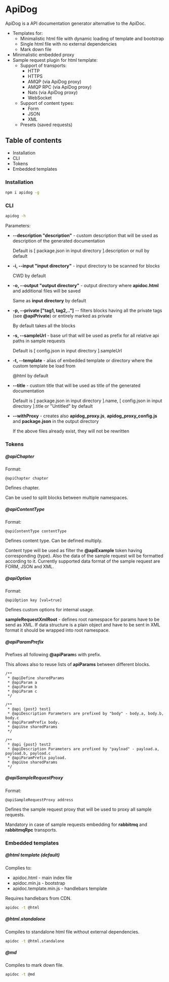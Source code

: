 ApiDog
======

ApiDog is a API documentation generator alternative to the ApiDoc.

* Templates for:
  * Minimalistic html file with dynamic loading of template and bootstrap
  * Single html file with no external dependencies
  * Mark down file
* Minimalistic embedded proxy
* Sample request plugin for html template:
    * Support of transports:
        * HTTP
        * HTTPS
        * AMQP (via ApiDog proxy)
        * AMQP RPC (via ApiDog proxy)
        * Nats (via ApiDog proxy)
        * WebSocket
    * Support of content types:
        * Form
        * JSON
        * XML
    * Presets (saved requests)

Table of contents
-----------------

* Installation
* CLI
* Tokens
* Embedded templates

### Installation

```sh
npm i apidog -g
```

### CLI

```sh
apidog -h
```

Parameters:

* **--description "description"** - custom description that will be used as description of the generated documentation

  Default is \[ package.json in input directory \].description or null by default

* **-i, --input "input directory"** - input directory to be scanned for blocks

  CWD by default

* **-o, --output "output directory"** - output directory where **apidoc.html** and additional files will be saved

  Same as **input directory** by default

* **-p, --private \["tag1, tag2,.."\]** -- filters blocks having all the private tags (see **@apiPrivate**) or entirely marked as private

  By default takes all the blocks

* **-s, --sampleUrl** - base url that will be used as prefix for all relative api paths in sample requests

  Default is \[ config.json in input directory \].sampleUrl

* **-t, --template** - alias of embedded template or directory where the custom template be load from

  @html by default

* **--title** - custom title that will be used as title of the generated documentation

  Default is \[ package.json in input directory \].name, \[ config.json in input directory \].title or "Untitled" by default

* **--withProxy** - creates also **apidog_proxy.js**, **apidog_proxy_config.js** and **package.json** in the output directory

  If the above files already exist, they will not be rewritten

### Tokens

##### @apiChapter

Format:
```
@apiChapter chapter
```

Defines chapter.

Can be used to split blocks between multiple namespaces.

##### @apiContentType

Format:
```
@apiContentType contentType
```

Defines content type.
Can be defined multiply.

Content type will be used as filter the **@apiExample** token having corresponding {type}.
Also the data of the sample request will be formatted according to it.
Currently supported data format of the sample request are FORM, JSON and XML.

##### @apiOption

Format:
```
@apiOption key [val=true]
```

Defines custom options for internal usage.

**sampleRequestXmlRoot** - defines root namespace for params have to be send as XML.
If data structure is a plain object and have to be sent in XML format it should be wrapped into root namespace.

##### @apiParamPrefix

Prefixes all following **@apiParam**s with prefix.

This allows also to reuse lists of **apiParams** between different blocks.

```
/**
 * @apiDefine sharedParams
 * @apiParam a
 * @apiParam b
 * @apiParam c
 */

/**
 * @api {post} test1
 * @apiDescription Parameters are prefixed by "body" - body.a, body.b, body.c
 * @apiParamPrefix body.
 * @apiUse sharedParams
 */

/**
 * @api {post} test2
 * @apiDescription Parameters are prefixed by "payload" - payload.a, payload.b, payload.c
 * @apiParamPrefix payload.
 * @apiUse sharedParams
 */
```

##### @apiSampleRequestProxy

Format:
```
@apiSampleRequestProxy address
```

Defines the sample request proxy that will be used to proxy all sample requests.

Mandatory in case of sample requests embedding for **rabbitmq** and **rabbitmqRpc** transports.

### Embedded templates

##### @html template (default)

Complies to:

* apidoc.html - main index file
* apidoc.min.js - bootstrap
* apidoc.template.min.js - handlebars template

Requires handlebars from CDN.

```sh
apidoc -t @html
```

##### @html.standalone

Compiles to standalone html file without external dependencies.

```sh
apidoc -t @html.standalone
```

##### @md

Compiles to mark down file.

```sh
apidoc -t @md
```
